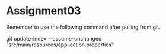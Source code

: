 # Assignment03

Remember to use the following command after pulling from git.

git update-index --assume-unchanged "src/main/resources/application.properties"
